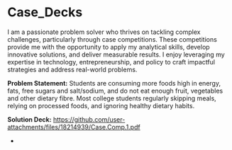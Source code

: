 # Case_Decks
I am a passionate problem solver who thrives on tackling complex challenges, particularly through case competitions. These competitions provide me with the opportunity to apply my analytical skills, develop innovative solutions, and deliver measurable results. I enjoy leveraging my expertise in technology, entrepreneurship, and policy to craft impactful strategies and address real-world problems.

**Problem Statement:**
Students are consuming more foods high in energy, fats, free sugars and salt/sodium, and do not eat enough fruit, vegetables and other dietary fibre. Most 
college students regularly skipping meals, relying on processed foods, and ignoring healthy dietary habits.

**Solution Deck:**
https://github.com/user-attachments/files/18214939/Case.Comp.1.pdf

*
